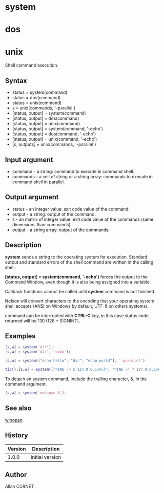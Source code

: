 

# system

# dos

# unix

Shell command execution.

## Syntax

- status = system(command)
- status = dos(command)
- status = unix(command)
- s = unix(commands, '-parallel')
- [status, output] = system(command)
- [status, output] = dos(command)
- [status, output] = unix(command)
- [status, output] = system(command, '-echo')
- [status, output] = dos(command, '-echo')
- [status, output] = unix(command, '-echo')
- [s, outputs] = unix(commands, '-parallel')

## Input argument

 - command - a string: command to execute in command shell.
 - commands - a cell of string or a string array: commands to execute in command shell in parallel.

## Output argument

 - status - an integer value: exit code value of the command.
 - output - a string: output of the command.
 - s - an matrix of integer value: exit code value of the commands (same dimensions than commands).
 - output - a string array: output of the commands.

## Description


  <p><b>system</b> sends a string to the operating system for execution. Standard output and standard errors of the shell command are written in the calling shell.</p>
  <p><b>[status, output] = system(command, '-echo')</b> forces the output to the Command Window, even though it is also being assigned into a variable.</p>
  <p>Callback functions cannot be called until <b>system</b> command is not finished.</p>
  <p>Nelson will convert characters to the encoding that your operating system shell accepts (ANSI on Windows by default, UTF-8 on others systems).</p>
  <p>command can be interrupted with <b>CTRL-C</b> key, in this case status code returned will be 130 (128 + SIGNINT).</p>


## Examples

```matlab
[s,w] = system('dir');
[s,w] = system('dir','-echo');
```
```matlab
[s,w] = system(["echo hello", "dir", "echo world"], '-parallel')
```
```matlab
tic();[s,w] = system(["PING -n 5 127.0.0.1>nul", "PING -n 7 127.0.0.1>nul", "PING -n 10 127.0.0.1>nul"], '-parallel'), toc()
```
To detach an system command, include the trailing character, &, in the command argument.
```matlab
[s,w] = system('notepad &');
```

## See also

[winopen](winopen.md).
## History

|Version|Description|
|------|------|
|1.0.0|initial version|


## Author

Allan CORNET



